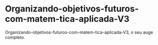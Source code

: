 # Organizando-objetivos-futuros-com-matem-tica-aplicada-V3
Organizando-objetivos-futuros-com-matem-tica-aplicada-V3, o seu auge completo.
